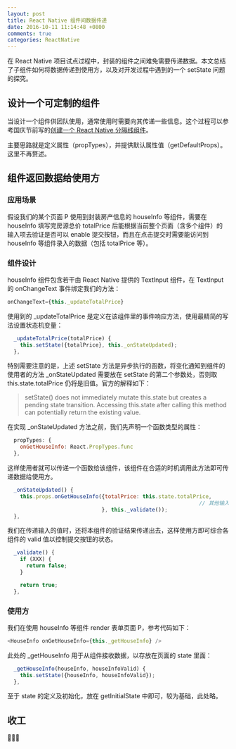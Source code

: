 ```yaml
---
layout: post
title: React Native 组件间数据传递
date: 2016-10-11 11:14:48 +0800
comments: true
categories: ReactNative 
---
```

在 React Native 项目试点过程中，封装的组件之间难免需要传递数据。本文总结了子组件如何将数据传递到使用方，以及对开发过程中遇到的一个 setState 问题的探究。

<!--more-->

## 设计一个可定制的组件
当设计一个组件供团队使用，通常使用时需要向其传递一些信息。这个过程可以参考国庆节前写的[创建一个 React Native 分隔线组件](http://balloonsys.com/blog/2016/09/30/create-your-first-reusable-react-native-component/)。

主要思路就是定义属性（propTypes），并提供默认属性值（getDefaultProps）。这里不再赘述。

## 组件返回数据给使用方
### 应用场景
假设我们的某个页面 P 使用到封装房产信息的 houseInfo 等组件，需要在 houseInfo 填写完房源总价 totalPrice 后能根据当前整个页面（含多个组件）的输入项去验证是否可以 enable 提交按钮，而且在点击提交时需要能访问到 houseInfo 等组件录入的数据（包括 totalPrice 等）。

### 组件设计
houseInfo 组件包含若干由 React Native 提供的 TextInput 组件，在 TextInput 的 onChangeText 事件绑定我们的方法：

``` js
onChangeText={this._updateTotalPrice}
```

使用到的 _updateTotalPrice 是定义在该组件里的事件响应方法，使用最精简的写法设置状态机变量：

``` js
  _updateTotalPrice(totalPrice) {
    this.setState({totalPrice}, this._onStateUpdated);
  },
```

特别需要注意的是，上述 setState 方法是异步执行的函数，将变化通知到组件的使用者的方法 _onStateUpdated 需要放在 setState 的第二个参数处，否则取 this.state.totalPrice 仍将是旧值。官方的解释如下：

>setState() does not immediately mutate this.state but creates a pending state transition. Accessing this.state after calling this method can potentially return the existing value.

在实现 _onStateUpdated 方法之前，我们先声明一个函数类型的属性：

``` js
  propTypes: {
    onGetHouseInfo: React.PropTypes.func
  },
```

这样使用者就可以传递一个函数给该组件，该组件在合适的时机调用此方法即可传递数据给使用方。

``` js
  _onStateUpdated() {
    this.props.onGetHouseInfo({totalPrice: this.state.totalPrice,
															 // 其他输入项 ...
                              }, this._validate());
  },
```

我们在传递输入的值时，还将本组件的验证结果传递出去，这样使用方即可综合各组件的 valid 值以控制提交按钮的状态。

``` js
  _validate() {
    if (XXX) {
      return false;
    }

    return true;
  },
```

### 使用方
我们在使用 houseInfo 等组件 render 表单页面 P，参考代码如下：

``` js
<HouseInfo onGetHouseInfo={this._getHouseInfo} />
```

此处的 _getHouseInfo 用于从组件接收数据，以存放在页面的 state 里面：

``` js
  _getHouseInfo(houseInfo, houseInfoValid) {
    this.setState({houseInfo, houseInfoValid});
  },
```

至于 state 的定义及初始化，放在 getInitialState 中即可，较为基础，此处略。

## 收工
👏👏👏